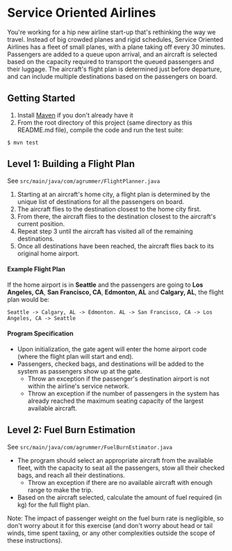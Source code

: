 # Service Oriented Airlines

You're working for a hip new airline start-up that's rethinking the way we travel. Instead of big crowded planes and 
rigid schedules, Service Oriented Airlines has a fleet of small planes, with a plane taking off every 30 minutes.
Passengers are added to a queue upon arrival, and an aircraft is selected based on the capacity required to transport
the queued passengers and their luggage. The aircraft's flight plan is determined just before departure, and can 
include multiple destinations based on the passengers on board.

## Getting Started

1. Install [Maven](http://maven.apache.org/install.html "Install Maven") if you don't already have it
2. From the root directory of this project (same directory as this README.md file), compile the code and run the 
test suite:
```shell script
$ mvn test
```


## Level 1: Building a Flight Plan
See `src/main/java/com/agrummer/FlightPlanner.java`

1. Starting at an aircraft's home city, a flight plan is determined by the unique list of destinations for all the 
passengers on board.
2. The aircraft flies to the destination closest to the home city first.
3. From there, the aircraft flies to the destination closest to the aircraft's current position.
4. Repeat step 3 until the aircraft has visited all of the remaining destinations.
5. Once all destinations have been reached, the aircraft flies back to its original home airport.

#### Example Flight Plan

If the home airport is in **Seattle** and the passengers are going to **Los Angeles, CA**, **San Francisco, CA**, 
**Edmonton, AL** and **Calgary, AL**, the flight plan would be:
```
Seattle -> Calgary, AL -> Edmonton. AL -> San Francisco, CA -> Los Angeles, CA -> Seattle
```

#### Program Specification

* Upon initialization, the gate agent will enter the home airport code (where the flight plan will start and end).
* Passengers, checked bags, and destinations will be added to the system as passengers show up at the gate.
    * Throw an exception if the passenger's destination airport is not within the airline's service network.
    * Throw an exception if the number of passengers in the system has already reached the maximum seating capacity 
    of the largest available aircraft.

## Level 2: Fuel Burn Estimation
See `src/main/java/com/agrummer/FuelBurnEstimator.java`

* The program should select an appropriate aircraft from the available fleet, with the capacity to seat all the 
passengers, stow all their checked bags, and reach all their destinations.
    * Throw an exception if there are no available aircraft with enough range to make the trip. 
* Based on the aircraft selected, calculate the amount of fuel required (in kg) for the full flight plan.

Note: The impact of passenger weight on the fuel burn rate is negligible, so don't worry about it for this exercise 
(and don't worry about head or tail winds, time spent taxiing, or any other complexities outside the scope of these 
instructions).
